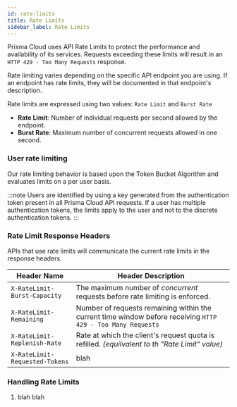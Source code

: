 ```yaml
---
id: rate-limits
title: Rate Limits
sidebar_label: Rate Limits
---
```

Prisma Cloud uses API Rate Limits to protect the performance and availability of its services. Requests exceeding these limits will result in an  `HTTP 429 - Too Many Requests` response.

Rate limiting varies depending on the specific API endpoint you are using. If an endpoint has rate limits, they will be documented in that endpoint's description.

Rate limits are expressed using two values: `Rate Limit` and `Burst Rate`

- **Rate Limit**: Number of individual requests per second allowed by the endpoint.
- **Burst Rate**: Maximum number of concurrent requests allowed in one second.

### **User rate limiting**

Our rate limiting behavior is based upon the Token Bucket Algorithm and evaluates limits on a per user basis.

:::note
Users are identified by using a key generated from the authentication token present in all Prisma Cloud API requests.
If a user has multiple authentication tokens, the limits apply to the user and not to the discrete authentication tokens.
:::

### Rate Limit Response Headers

APIs that use rate limits will communicate the current rate limits in the response headers.

| Header Name | Header Description |
| ----------- | ------------------ |
| `X-RateLimit-Burst-Capacity` | The maximum number of *concurrent* requests before rate limiting is enforced. |
| `X-RateLimit-Remaining`  | Number of requests remaining within the current time window before receiving `HTTP 429 - Too Many Requests` |
| `X-RateLimit-Replenish-Rate` | Rate at which the client's request quota is refilled. *(equilvalent to th "Rate Limit" value)* |
| `X-RateLimit-Requested-Tokens` | blah |

### Handling Rate Limits

1. blah blah

